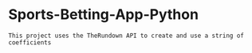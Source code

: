 # Sports-Betting-App-Python
    This project uses the TheRundown API to create and use a string of coefficients
